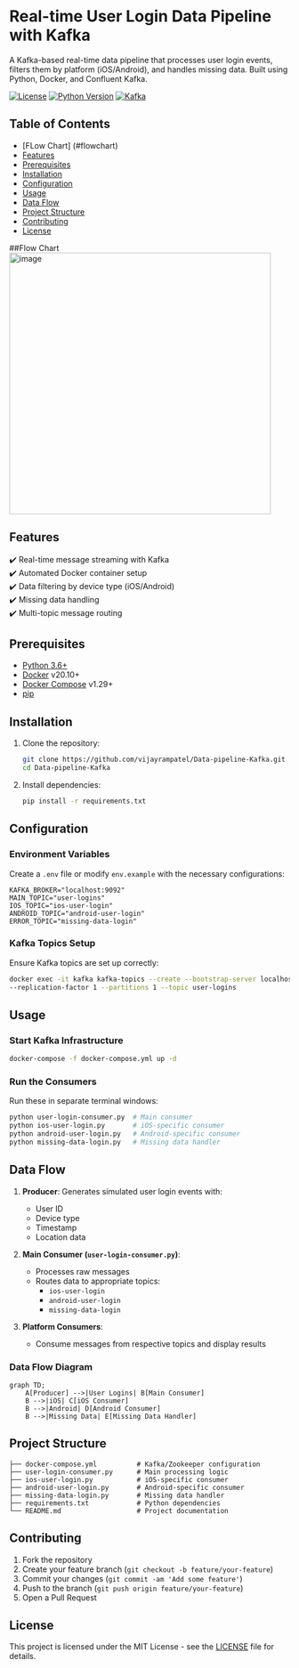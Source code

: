 # Real-time User Login Data Pipeline with Kafka

A Kafka-based real-time data pipeline that processes user login events, filters them by platform (iOS/Android), and handles missing data. Built using Python, Docker, and Confluent Kafka.

[![License](https://img.shields.io/badge/License-MIT-blue.svg)](LICENSE)
[![Python Version](https://img.shields.io/badge/python-3.6%2B-blue)](https://www.python.org/)
[![Kafka](https://img.shields.io/badge/Apache_Kafka-2.8+-red)](https://kafka.apache.org/)

## Table of Contents
- [FLow Chart] (#flowchart)
- [Features](#features)
- [Prerequisites](#prerequisites)
- [Installation](#installation)
- [Configuration](#configuration)
- [Usage](#usage)
- [Data Flow](#data-flow)
- [Project Structure](#project-structure)
- [Contributing](#contributing)
- [License](#license)


##Flow Chart 
<img width="470" alt="image" src="https://github.com/vijayrampatel/Data-pipeline-Kafka/assets/145386038/52db37eb-7b2c-4c36-a678-13fd01a4b576">


## Features
✔️ Real-time message streaming with Kafka  
✔️ Automated Docker container setup  
✔️ Data filtering by device type (iOS/Android)  
✔️ Missing data handling  
✔️ Multi-topic message routing  

## Prerequisites
- [Python 3.6+](https://www.python.org/)
- [Docker](https://www.docker.com/) v20.10+
- [Docker Compose](https://docs.docker.com/compose/) v1.29+
- [pip](https://pip.pypa.io/en/stable/)

## Installation

1. Clone the repository:
   ```sh
   git clone https://github.com/vijayrampatel/Data-pipeline-Kafka.git
   cd Data-pipeline-Kafka
   ```

2. Install dependencies:
   ```sh
   pip install -r requirements.txt
   ```

## Configuration

### Environment Variables
Create a `.env` file or modify `env.example` with the necessary configurations:

```env
KAFKA_BROKER="localhost:9092"
MAIN_TOPIC="user-logins"
IOS_TOPIC="ios-user-login"
ANDROID_TOPIC="android-user-login"
ERROR_TOPIC="missing-data-login"
```

### Kafka Topics Setup
Ensure Kafka topics are set up correctly:
```sh
docker exec -it kafka kafka-topics --create --bootstrap-server localhost:9092 \
--replication-factor 1 --partitions 1 --topic user-logins
```

## Usage

### Start Kafka Infrastructure
```sh
docker-compose -f docker-compose.yml up -d
```

### Run the Consumers
Run these in separate terminal windows:
```sh
python user-login-consumer.py  # Main consumer
python ios-user-login.py       # iOS-specific consumer
python android-user-login.py   # Android-specific consumer
python missing-data-login.py   # Missing data handler
```

## Data Flow

1. **Producer**: Generates simulated user login events with:
   - User ID
   - Device type
   - Timestamp
   - Location data

2. **Main Consumer (`user-login-consumer.py`)**:
   - Processes raw messages
   - Routes data to appropriate topics:
     - `ios-user-login`
     - `android-user-login`
     - `missing-data-login`

3. **Platform Consumers**:
   - Consume messages from respective topics and display results

### Data Flow Diagram
```mermaid
graph TD;
    A[Producer] -->|User Logins| B[Main Consumer]
    B -->|iOS| C[iOS Consumer]
    B -->|Android| D[Android Consumer]
    B -->|Missing Data| E[Missing Data Handler]
```

## Project Structure
```
├── docker-compose.yml          # Kafka/Zookeeper configuration
├── user-login-consumer.py      # Main processing logic
├── ios-user-login.py           # iOS-specific consumer
├── android-user-login.py       # Android-specific consumer
├── missing-data-login.py       # Missing data handler
├── requirements.txt            # Python dependencies
└── README.md                   # Project documentation
```

## Contributing
1. Fork the repository
2. Create your feature branch (`git checkout -b feature/your-feature`)
3. Commit your changes (`git commit -am 'Add some feature'`)
4. Push to the branch (`git push origin feature/your-feature`)
5. Open a Pull Request

## License
This project is licensed under the MIT License - see the [LICENSE](LICENSE) file for details.










